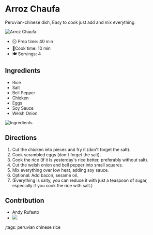 # Arroz Chaufa

Peruvian-chinese dish, Easy to cook just add and mix everything.


![Arroz Chaufa](pix/arroz_chaufa-2.webp)

- ⏲️ Prep time: 40 min
- 🍳Cook time: 10 min
- 🍽️ Servings: 4

## Ingredients

- Rice
- Salt
- Bell Pepper
- Chicken
- Eggs
- Soy Sauce
- Welsh Onion

![Ingredients](pix/arroz_chaufa-1.webp)

## Directions

1. Cut the chicken into pieces and fry it (don't forget the salt).
2. Cook scrambled eggs (don't forget the salt).
3. Cook the rice (if it is yesterday's rice better, preferably without salt).
4. Cut the welsh onion and bell pepper into small squares.
5. Mix everything over low heat, adding soy sauce.
6. Optional: Add bacon, sesame oil.
7. (Everything is salty, you can reduce it with just a teaspoon of sugar, especially if you cook the rice with salt.)

## Contribution

- Andy Rufasto
- [![](https://img.shields.io/badge/Contact-andy@andyrufasto.cf-succes?style=social&logo=GNU-Privacy-Guard)](https://keyoxide.org/0A3D7C5B8C2499A8BEBCE72869D2E5C413569DA2)

;tags: peruvian chinese rice
